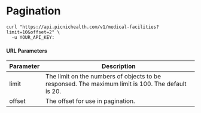 # Pagination

```shell
curl "https://api.picnichealth.com/v1/medical-facilities?limit=10&offset=2" \
  -u YOUR_API_KEY:
```

#### URL Parameters

Parameter | Description
--------- | -----------
limit | The limit on the numbers of objects to be responsed. The maximum limit is 100. The default is 20.
offset | The offset for use in pagination.
